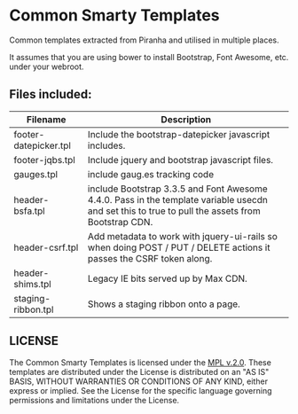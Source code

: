 # Common Smarty Templates

Common templates extracted from Piranha and utilised in multiple places.

It assumes that you are using bower to install Bootstrap, Font Awesome, etc. under
your webroot.

## Files included:

| Filename               | Description |
| ---------------------- | ----------- |
| footer-datepicker.tpl | Include the bootstrap-datepicker javascript includes. |
| footer-jqbs.tpl | Include jquery and bootstrap javascript files. |
| gauges.tpl | include gaug.es tracking code |
| header-bsfa.tpl | include Bootstrap 3.3.5 and Font Awesome 4.4.0.  Pass in the template variable usecdn and set this to true to pull the assets from Bootstrap CDN. |
| header-csrf.tpl | Add metadata to work with jquery-ui-rails so when doing POST / PUT / DELETE actions it passes the CSRF token along. |
| header-shims.tpl   | Legacy IE bits served up by Max CDN. |
| staging-ribbon.tpl | Shows a staging ribbon onto a page. |

## LICENSE

The Common Smarty Templates is licensed under the [MPL v.2.0](LICENSE).
These templates are distributed under the License is distributed
on an "AS IS" BASIS, WITHOUT WARRANTIES OR CONDITIONS OF ANY KIND,
either express or implied. See the License for the specific language
governing permissions and limitations under the License.
